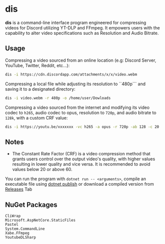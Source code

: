 # dis
**dis** is a command-line interface program engineered for compressing videos for Discord utilizing YT-DLP and FFmpeg. It empowers users with the capability to alter video specifications such as Resolution and Audio Bitrate.

## Usage
Compressing a video sourced from an online location (e.g: Discord Server, YouTube, Twitter, Reddit, etc...):
```bash
dis -i https://cdn.discordapp.com/attachments/x/x/video.webm
```
Compressing a local file while adjusting its resolution to ``480p``` and saving it to a designated directory:
```bash
dis -i video.webm -r 480p -o /home/user/Dowloads
```
Compressing a video sourced from the internet and modifying its video codec to ``h265``, audio codec to opus, resolution to ``720p``, and audio bitrate to ``128k``, with a custom CRF value:
```bash
dis -i https://youtu.be/xxxxxxx -vc h265 -a opus -r 720p -ab 128 -c 20
```

## Notes
- The Constant Rate Factor (CRF) is a video compression method that grants users control over the output video's quality, with higher values resulting in lower quality and vice versa. It is recommended to avoid values below 20 or above 60.

You can run the program with ``dotnet run -- <arguments>``, compile an executable file using [dotnet publish](https://learn.microsoft.com/en-us/dotnet/core/tools/dotnet-publish) or download a compiled version from [Releases](https://github.com/DontEatOreo/dis/releases) Tab

## NuGet Packages
```
CliWrap
Microsoft.AspNetCore.StaticFiles
Pastel
System.CommandLine
Xabe.FFmpeg
YoutubeDLSharp
```